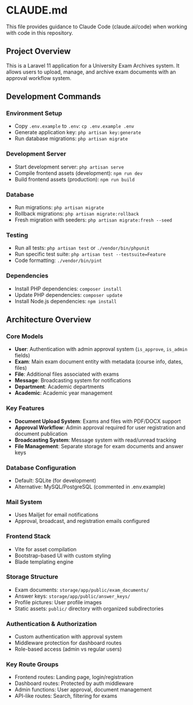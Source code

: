 # CLAUDE.md

This file provides guidance to Claude Code (claude.ai/code) when working with code in this repository.

## Project Overview

This is a Laravel 11 application for a University Exam Archives system. It allows users to upload, manage, and archive exam documents with an approval workflow system.

## Development Commands

### Environment Setup
- Copy `.env.example` to `.env`: `cp .env.example .env`
- Generate application key: `php artisan key:generate`
- Run database migrations: `php artisan migrate`

### Development Server
- Start development server: `php artisan serve`
- Compile frontend assets (development): `npm run dev`
- Build frontend assets (production): `npm run build`

### Database
- Run migrations: `php artisan migrate`
- Rollback migrations: `php artisan migrate:rollback`
- Fresh migration with seeders: `php artisan migrate:fresh --seed`

### Testing
- Run all tests: `php artisan test` or `./vendor/bin/phpunit`
- Run specific test suite: `php artisan test --testsuite=Feature`
- Code formatting: `./vendor/bin/pint`

### Dependencies
- Install PHP dependencies: `composer install`
- Update PHP dependencies: `composer update`
- Install Node.js dependencies: `npm install`

## Architecture Overview

### Core Models
- **User**: Authentication with admin approval system (`is_approve`, `is_admin` fields)
- **Exam**: Main exam document entity with metadata (course info, dates, files)
- **File**: Additional files associated with exams
- **Message**: Broadcasting system for notifications
- **Department**: Academic departments
- **Academic**: Academic year management

### Key Features
- **Document Upload System**: Exams and files with PDF/DOCX support
- **Approval Workflow**: Admin approval required for user registration and document publication
- **Broadcasting System**: Message system with read/unread tracking
- **File Management**: Separate storage for exam documents and answer keys

### Database Configuration
- Default: SQLite (for development)
- Alternative: MySQL/PostgreSQL (commented in .env.example)

### Mail System
- Uses Mailjet for email notifications
- Approval, broadcast, and registration emails configured

### Frontend Stack
- Vite for asset compilation
- Bootstrap-based UI with custom styling
- Blade templating engine

### Storage Structure
- Exam documents: `storage/app/public/exam_documents/`
- Answer keys: `storage/app/public/answer_keys/`
- Profile pictures: User profile images
- Static assets: `public/` directory with organized subdirectories

### Authentication & Authorization
- Custom authentication with approval system
- Middleware protection for dashboard routes
- Role-based access (admin vs regular users)

### Key Route Groups
- Frontend routes: Landing page, login/registration
- Dashboard routes: Protected by auth middleware
- Admin functions: User approval, document management
- API-like routes: Search, filtering for exams